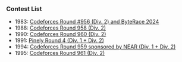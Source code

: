 ### Contest List
- 1983: [Codeforces Round #956 (Div. 2) and ByteRace 2024](https://codeforces.com/contest/1983)
- 1988: [Codeforces Round 958 (Div. 2)](https://codeforces.com/contest/1988)
- 1990: [Codeforces Round 960 (Div. 2)](https://codeforces.com/contest/1990)
- 1991: [Pinely Round 4 (Div. 1 + Div. 2)](https://codeforces.com/contest/1991)
- 1994: [Codeforces Round 959 sponsored by NEAR (Div. 1 + Div. 2)](https://codeforces.com/contest/1994)
- 1995: [Codeforces Round 961 (Div. 2)](https://codeforces.com/contest/1995)
